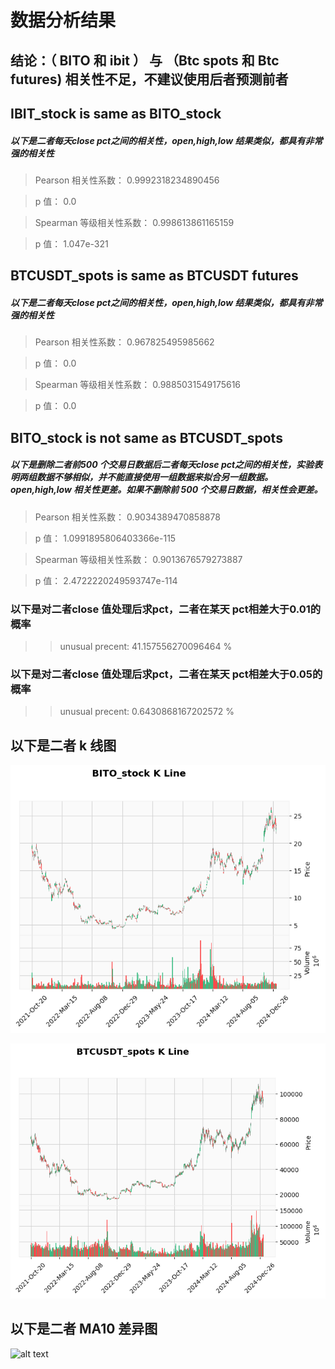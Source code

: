 # 数据分析结果

## 结论：（ BITO 和 ibit ） 与 （Btc spots 和 Btc futures) 相关性不足，不建议使用后者预测前者

## IBIT_stock is same as BITO_stock

##### 以下是二者每天close pct之间的相关性，open,high,low 结果类似，都具有非常强的相关性

> Pearson 相关性系数： 0.9992318234890456

> p 值： 0.0

> Spearman 等级相关性系数： 0.998613861165159

> p 值： 1.047e-321

## BTCUSDT_spots is same as BTCUSDT futures

##### 以下是二者每天close pct之间的相关性，open,high,low 结果类似，都具有非常强的相关性

> Pearson 相关性系数： 0.967825495985662

> p 值： 0.0

> Spearman 等级相关性系数： 0.9885031549175616

> p 值： 0.0

## BITO_stock is not same as BTCUSDT_spots

##### 以下是删除二者前500 个交易日数据后二者每天close pct之间的相关性，实验表明两组数据不够相似，并不能直接使用一组数据来拟合另一组数据。open,high,low 相关性更差。如果不删除前 500 个交易日数据，相关性会更差。

> Pearson 相关性系数： 0.9034389470858878

> p 值： 1.0991895806403366e-115

> Spearman 等级相关性系数： 0.9013676579273887

> p 值： 2.4722220249593747e-114

### 以下是对二者close 值处理后求pct，二者在某天 pct相差大于0.01的概率

>> unusual precent: 41.157556270096464 %

### 以下是对二者close 值处理后求pct，二者在某天 pct相差大于0.05的概率

>> unusual precent: 0.6430868167202572 %

## 以下是二者 k 线图

![alt text](pictures/BITO_stocksKLine.png)

![alt text](pictures/BTCUSDT_spotsKLine.png)

## 以下是二者 MA10 差异图

![alt text](difference_BITO_spots.png)
